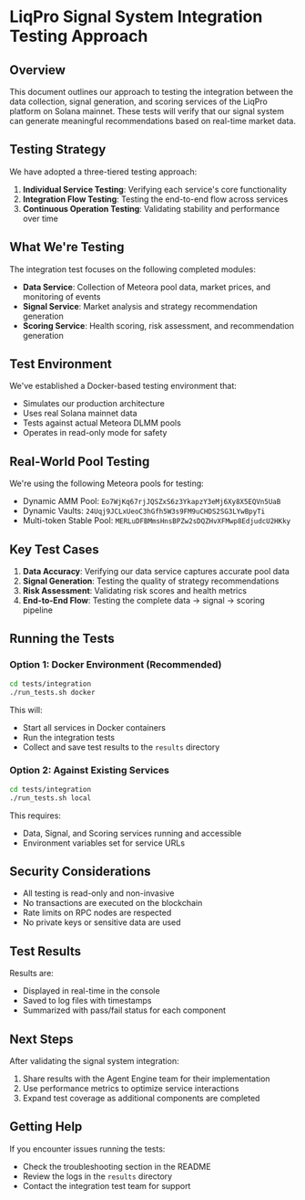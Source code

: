 # LiqPro Signal System Integration Testing Approach

## Overview

This document outlines our approach to testing the integration between the data collection, signal generation, and scoring services of the LiqPro platform on Solana mainnet. These tests will verify that our signal system can generate meaningful recommendations based on real-time market data.

## Testing Strategy

We have adopted a three-tiered testing approach:

1. **Individual Service Testing**: Verifying each service's core functionality
2. **Integration Flow Testing**: Testing the end-to-end flow across services
3. **Continuous Operation Testing**: Validating stability and performance over time

## What We're Testing

The integration test focuses on the following completed modules:

- **Data Service**: Collection of Meteora pool data, market prices, and monitoring of events
- **Signal Service**: Market analysis and strategy recommendation generation
- **Scoring Service**: Health scoring, risk assessment, and recommendation generation

## Test Environment

We've established a Docker-based testing environment that:

- Simulates our production architecture
- Uses real Solana mainnet data
- Tests against actual Meteora DLMM pools
- Operates in read-only mode for safety

## Real-World Pool Testing

We're using the following Meteora pools for testing:

- Dynamic AMM Pool: `Eo7WjKq67rjJQSZxS6z3YkapzY3eMj6Xy8X5EQVn5UaB`
- Dynamic Vaults: `24Uqj9JCLxUeoC3hGfh5W3s9FM9uCHDS2SG3LYwBpyTi`
- Multi-token Stable Pool: `MERLuDFBMmsHnsBPZw2sDQZHvXFMwp8EdjudcU2HKky`

## Key Test Cases

1. **Data Accuracy**: Verifying our data service captures accurate pool data
2. **Signal Generation**: Testing the quality of strategy recommendations
3. **Risk Assessment**: Validating risk scores and health metrics
4. **End-to-End Flow**: Testing the complete data → signal → scoring pipeline

## Running the Tests

### Option 1: Docker Environment (Recommended)

```bash
cd tests/integration
./run_tests.sh docker
```

This will:

- Start all services in Docker containers
- Run the integration tests
- Collect and save test results to the `results` directory

### Option 2: Against Existing Services

```bash
cd tests/integration
./run_tests.sh local
```

This requires:

- Data, Signal, and Scoring services running and accessible
- Environment variables set for service URLs

## Security Considerations

- All testing is read-only and non-invasive
- No transactions are executed on the blockchain
- Rate limits on RPC nodes are respected
- No private keys or sensitive data are used

## Test Results

Results are:

- Displayed in real-time in the console
- Saved to log files with timestamps
- Summarized with pass/fail status for each component

## Next Steps

After validating the signal system integration:

1. Share results with the Agent Engine team for their implementation
2. Use performance metrics to optimize service interactions
3. Expand test coverage as additional components are completed

## Getting Help

If you encounter issues running the tests:

- Check the troubleshooting section in the README
- Review the logs in the `results` directory
- Contact the integration test team for support
